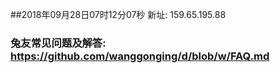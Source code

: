 ##2018年09月28日07时12分07秒 新址: 159.65.195.88
### 兔友常见问题及解答: https://github.com/wanggonging/d/blob/w/FAQ.md
